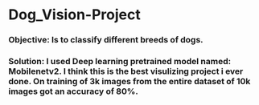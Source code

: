# Dog_Vision-Project
### Objective: Is to classify different breeds of dogs.
### Solution: I used Deep learning pretrained model named: Mobilenetv2. I think this is the best visulizing project i ever done. On training of 3k images from the entire dataset of 10k images got an accuracy of 80%. 
